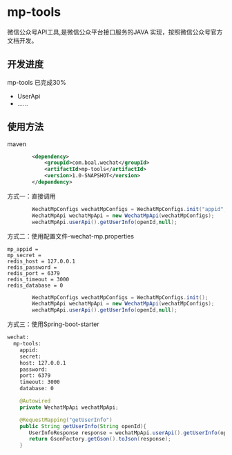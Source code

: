 # mp-tools
微信公众号API工具,是微信公众平台接口服务的JAVA 实现，按照微信公众号官方文档开发。


## 开发进度
mp-tools  已完成30%

* UserApi 
* ......

## 使用方法
maven
```xml
        <dependency>
            <groupId>com.boal.wechat</groupId>
            <artifactId>mp-tools</artifactId>
            <version>1.0-SNAPSHOT</version>
        </dependency>
```
方式一：直接调用
```java
        WechatMpConfigs wechatMpConfigs = WechatMpConfigs.init("appid","secret","127.0.0.1",6379,3000,null,0);
        WechatMpApi wechatMpApi = new WechatMpApi(wechatMpConfigs);
        wechatMpApi.userApi().getUserInfo(openId,null);
```
方式二：使用配置文件-wechat-mp.properties
```
mp_appid =
mp_secret = 
redis_host = 127.0.0.1
redis_password =
redis_port = 6379
redis_timeout = 3000
redis_database = 0
```
```java
        WechatMpConfigs wechatMpConfigs = WechatMpConfigs.init();
        WechatMpApi wechatMpApi = new WechatMpApi(wechatMpConfigs);
        wechatMpApi.userApi().getUserInfo(openId,null);
```
方式三：使用Spring-boot-starter
```xml
wechat:
  mp-tools:
    appid:
    secret:
    host: 127.0.0.1
    password:
    port: 6379
    timeout: 3000
    database: 0
```
```java
    @Autowired
    private WechatMpApi wechatMpApi;

    @RequestMapping("getUserInfo")
    public String getUserInfo(String openId){
       UserInfoResponse response = wechatMpApi.userApi().getUserInfo(openId,null);
       return GsonFactory.getGson().toJson(response);
    }
```
